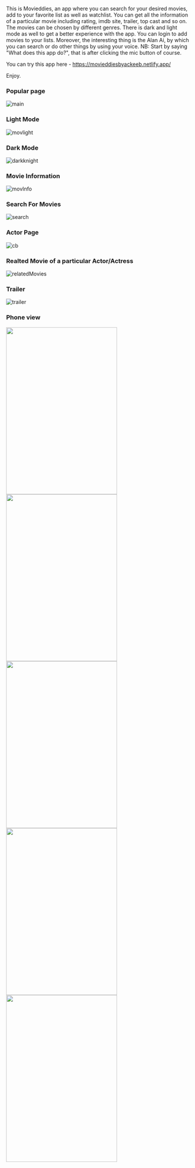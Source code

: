 This is Movieddies, an app where you can search for your desired movies, add to your favorite list as well as watchlist. You can get all the information of a particular movie including rating, imdb site, trailer, top cast and so on. The movies can be chosen by different genres. There is dark and light mode as well to get a better experience with the app. You can login to add movies to your lists. Moreover, the interesting thing is the Alan Ai, by which you can search or do other things by using your voice. NB: Start by saying "What does this app do?", that is after clicking the mic button of course. 

You can try this app here - https://movieddiesbyackeeb.netlify.app/

Enjoy.

### Popular page
![main](https://user-images.githubusercontent.com/75217894/198063729-8fe16017-e449-4b40-a277-8676a5f4163c.PNG)

### Light Mode
![movlight](https://user-images.githubusercontent.com/75217894/198059652-ad606008-f9fb-4258-b051-6991425154ff.PNG)

### Dark Mode
![darkknight](https://user-images.githubusercontent.com/75217894/198059714-38f550d2-d372-4fa9-b840-0e99909c8ec1.PNG)

### Movie Information
![movInfo](https://user-images.githubusercontent.com/75217894/198063237-533ef034-717d-43c0-a177-9f448a1d2c9b.PNG)

### Search For Movies
![search](https://user-images.githubusercontent.com/75217894/198063940-0ac28a1e-f73a-4017-981a-809ad1a6b417.PNG)

### Actor Page
![cb](https://user-images.githubusercontent.com/75217894/198064278-bd6e0d6b-8488-4c34-9ae2-58d0a2385e67.PNG)

### Realted Movie of a particular Actor/Actress
![relatedMovies](https://user-images.githubusercontent.com/75217894/198061533-ee4f9a4c-9d1b-4e03-95e1-f4f8ffbe307d.PNG)

### Trailer
![trailer](https://user-images.githubusercontent.com/75217894/198061656-53c5e144-6cc8-48ac-b4e2-3422bffed046.PNG)

### Phone view
<img src="https://user-images.githubusercontent.com/75217894/198067473-f238c7de-fca7-4260-8938-9aec4d027fbb.PNG" width="300" height="450" />
<img src="https://user-images.githubusercontent.com/75217894/198067721-cc45c87a-0687-4470-811c-815c6d7f92d1.PNG" width="300" height="450" />
<img src="https://user-images.githubusercontent.com/75217894/198067951-b1beef63-c6b6-4d90-8f63-a6fff8751942.PNG" width="300" height="450" />
<img src="https://user-images.githubusercontent.com/75217894/198068079-0f376c69-4723-4c3e-ae3f-323fdb99c73b.PNG" width="300" height="450" />
<img src="https://user-images.githubusercontent.com/75217894/198068170-1ebb0d97-0031-4e84-8726-153fd659407d.PNG" width="300" height="450" />

